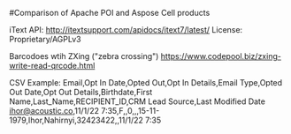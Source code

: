 #Comparison of Apache POI and Aspose Cell products

iText
API: http://itextsupport.com/apidocs/itext7/latest/
License: Proprietary/AGPLv3

Barcodoes wtih ZXing ("zebra crossing")
https://www.codepool.biz/zxing-write-read-qrcode.html

CSV Example:
Email,Opt In Date,Opted Out,Opt In Details,Email Type,Opted Out Date,Opt Out Details,Birthdate,First Name,Last_Name,RECIPIENT_ID,CRM Lead Source,Last Modified Date
ihor@acoustic.co,11/1/22 7:35,F,,0,,,15-11-1979,Ihor,Nahirnyi,32423422,,11/1/22 7:35
